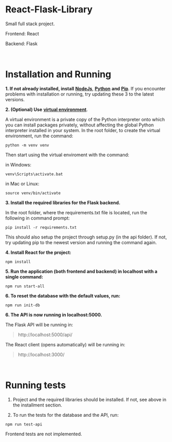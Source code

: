 # React-Flask-Library

Small full stack project.

Frontend: React

Backend: Flask


<br />


# Installation and Running


**1. If not already installed, install** [**NodeJs**](https://nodejs.org/en/download/), [**Python**](https://www.python.org/downloads/) **and** [**Pip**](https://pypi.org/project/pip/). If you encounter problems with installation or running, try updating these 3 to the latest versions.


**2. (Optional) Use** [**virtual environment**](https://docs.python.org/3/tutorial/venv.html).

A virtual environment is a private copy of the Python interpreter onto which you can install packages privately, without affecting the global Python interpreter installed in your system. In the root folder, to create the virtual environment, run the command:

```
python -m venv venv
```

Then start using the virtual enviroment with the command:

in Windows:

```
venv\Scripts\activate.bat
```

in Mac or Linux:

```
source venv/bin/activate
```


**3. Install the required libraries for the Flask backend.**

In the root folder, where the requirements.txt file is located, run the following in command prompt:
 
 ```
 pip install -r requirements.txt
 ```
 
This should also setup the project through setup.py (in the api folder). If not, try updating pip to the newest version and running the command again.
 

**4. Install React for the project:**

```
npm install
```


**5. Run the application (both frontend and backend) in localhost with a single command:**

```
npm run start-all
```


**6. To reset the database with the default values, run:**

```
npm run init-db
```


**6. The API is now running in localhost:5000.**

The Flask API will be running in: 

>http://localhost:5000/api/

The React client (opens automatically) will be running in:

>http://localhost:3000/


<br />


# Running tests

1. Project and the required libraries should be installed. If not, see above in the installment section.

2. To run the tests for the database and the API, run:

```
npm run test-api
```

Frontend tests are not implemented.


